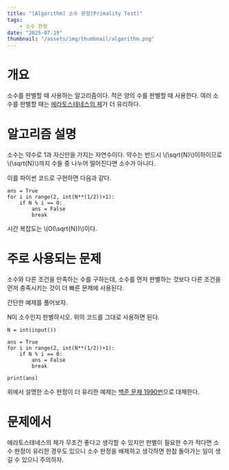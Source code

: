 ```yaml
---
title: "[Algorithm] 소수 판정(Primality Test)"
tags:
    - 소수 판정
date: "2025-07-19"
thumbnail: "/assets/img/thumbnail/algorithm.png"
---
```

# 개요
소수를 판별할 때 사용하는 알고리즘이다.
적은 양의 수를 판별할 때 사용한다.
여러 소수를 판별할 때는 [에라토스테네스의 체](https://dh0508.github.io/CS/Algorithm/에라토스테네스의%20체.html)가 더 유리하다.

# 알고리즘 설명
소수는 약수로 1과 자신만을 가지는 자연수이다.
약수는 반드시 \\(\sqrt{N}\\)이하이므로 \\(\sqrt{N}\\)까지 수들 중 나누어 떨어진다면 소수가 아니다.

이를 파이썬 코드로 구현하면 다음과 같다.
```
ans = True  
for i in range(2, int(N**(1/2))+1):
    if N % i == 0:
        ans = False  
        break  
```
시간 복잡도는 \\(O(\sqrt{N})\\)이다.
# 주로 사용되는 문제
소수와 다른 조건을 만족하는 수를 구하는데, 소수를 먼저 판별하는 것보다 다른 조건을 먼저 충족시키는 것이 더 빠른 문제에 사용된다.

간단한 예제를 풀어보자.

N이 소수인지 판별하시오.
위의 코드를 그대로 사용하면 된다.
```
N = int(input())

ans = True  
for i in range(2, int(N**(1/2))+1):  
    if N % i == 0:  
        ans = False  
        break 

print(ans)
```

위에서 설명한 소수 판정이 더 유리한 예제는 [백준 문제 1990번](https://dh0508.github.io/PS/baekjoon/3.%20gold/1990.html)으로 대체한다.
# 문제에서
에라토스테네스의 체가 무조건 좋다고 생각할 수 있지만 판별이 필요한 수가 적다면 소수 판정이 유리한 경우도 있으니 소수 판정을 배제하고 생각하면 한참 돌아가는 일이 생길 수 있으니 주의하자.
